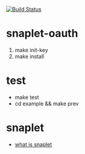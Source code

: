 
[![Build Status](https://secure.travis-ci.org/HaskellCNOrg/snaplet-oauth.png?branch=master)](http://travis-ci.org/HaskellCNOrg/snaplet-oauth)

snaplet-oauth
=============

  1. make init-key
  2. make install

test
=============

  - make test
  - cd example && make prev

snaplet
=============

- [what is snaplet]

[what is snaplet]: http://snapframework.com/docs/tutorials/snaplets-tutorial
